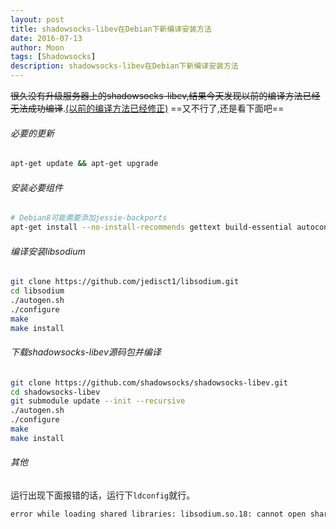 ```yaml
---
layout: post
title: shadowsocks-libev在Debian下新编译安装方法
date: 2016-07-13
author: Moon
tags: [Shadowsocks]
description: shadowsocks-libev在Debian下新编译安装方法
---
```


~~很久没有升级服务器上的shadowsocks-libev,结果今天发现以前的编译方法已经无法成功编译~~.[(以前的编译方法已经修正)](https://moonagic.com/setup-shadowsocks-on-debian/)
==又不行了,还是看下面吧==

###### 必要的更新
```bash
apt-get update && apt-get upgrade
```
###### 安装必要组件
```bash
# Debian8可能需要添加jessie-backports
apt-get install --no-install-recommends gettext build-essential autoconf libtool libpcre3-dev asciidoc xmlto libmbedtls-dev libev-dev libudns-dev libc-ares-dev
```
###### 编译安装libsodium
```bash
git clone https://github.com/jedisct1/libsodium.git
cd libsodium
./autogen.sh
./configure
make
make install
```
###### 下载shadowsocks-libev源码包并编译
```bash
git clone https://github.com/shadowsocks/shadowsocks-libev.git
cd shadowsocks-libev
git submodule update --init --recursive
./autogen.sh
./configure
make
make install

```

###### 其他
运行出现下面报错的话，运行下`ldconfig`就行。
```bash
error while loading shared libraries: libsodium.so.18: cannot open shared object file: No such file or directory
```